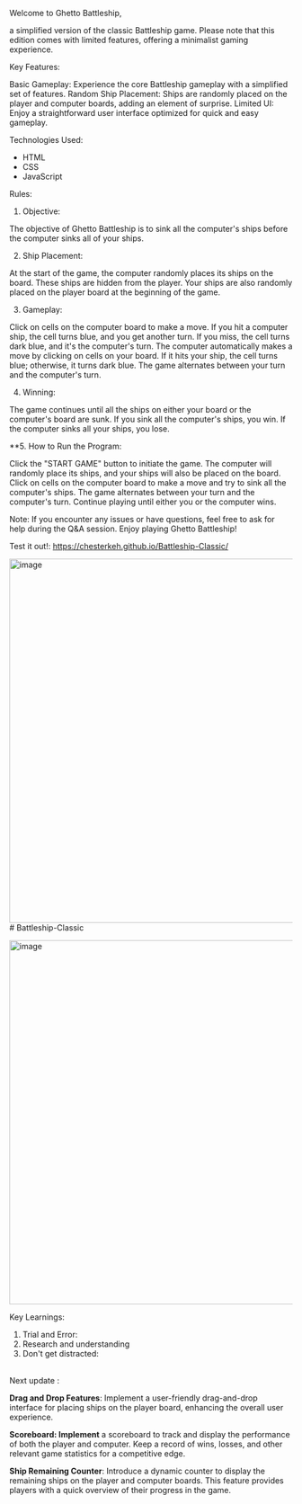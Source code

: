 Welcome to Ghetto Battleship, 

a simplified version of the classic Battleship game. Please note that this edition comes with limited features, offering a minimalist gaming experience.

Key Features:

Basic Gameplay: Experience the core Battleship gameplay with a simplified set of features.
Random Ship Placement: Ships are randomly placed on the player and computer boards, adding an element of surprise.
Limited UI: Enjoy a straightforward user interface optimized for quick and easy gameplay.

Technologies Used:
- HTML
- CSS
- JavaScript


Rules:

1. Objective:

The objective of Ghetto Battleship is to sink all the computer's ships before the computer sinks all of your ships.

2. Ship Placement:

At the start of the game, the computer randomly places its ships on the board. These ships are hidden from the player.
Your ships are also randomly placed on the player board at the beginning of the game.

3. Gameplay:

Click on cells on the computer board to make a move.
If you hit a computer ship, the cell turns blue, and you get another turn.
If you miss, the cell turns dark blue, and it's the computer's turn.
The computer automatically makes a move by clicking on cells on your board. If it hits your ship, the cell turns blue; otherwise, it turns dark blue.
The game alternates between your turn and the computer's turn.

4. Winning:

The game continues until all the ships on either your board or the computer's board are sunk.
If you sink all the computer's ships, you win.
If the computer sinks all your ships, you lose.

**5. How to Run the Program:

Click the "START GAME" button to initiate the game.
The computer will randomly place its ships, and your ships will also be placed on the board.
Click on cells on the computer board to make a move and try to sink all the computer's ships.
The game alternates between your turn and the computer's turn.
Continue playing until either you or the computer wins.

Note: If you encounter any issues or have questions, feel free to ask for help during the Q&A session. Enjoy playing Ghetto Battleship!

Test it out!: https://chesterkeh.github.io/Battleship-Classic/

<img width="648" alt="image" src="https://github.com/ChesterKeh/Battleship-Classic/assets/114325356/b59b99cd-56e6-4ba4-be89-5d0409c32c46"># Battleship-Classic

<img width="648" alt="image" src="https://github.com/ChesterKeh/Battleship-Classic/assets/114325356/f71edb0f-220a-4b59-9b18-a91a920e477d">


Key Learnings:

1. Trial and Error:
2. Research and understanding
3. Don't get distracted: 

<br>
Next update : 

**Drag and Drop Features**: Implement a user-friendly drag-and-drop interface for placing ships on the player board, enhancing the overall user experience.

**Scoreboard: Implement** a scoreboard to track and display the performance of both the player and computer. Keep a record of wins, losses, and other relevant game statistics for a competitive edge.

**Ship Remaining Counter**: Introduce a dynamic counter to display the remaining ships on the player and computer boards. This feature provides players with a quick overview of their progress in the game.

</br>
